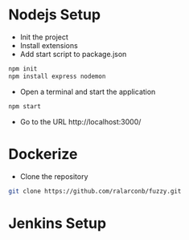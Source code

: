 # Nodejs Setup
- Init the project
- Install extensions
- Add start script to package.json
```sh
npm init
npm install express nodemon
```
- Open a terminal and start the application
```sh
npm start
```
- Go to the URL http://localhost:3000/
# Dockerize
- Clone the repository
```sh
git clone https://github.com/ralarconb/fuzzy.git
```
# Jenkins Setup